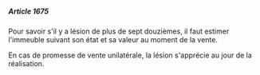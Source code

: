 ##### Article 1675

Pour savoir s'il y a lésion de plus de sept douzièmes, il faut estimer l'immeuble suivant son état et sa valeur au moment de la vente.

En cas de promesse de vente unilatérale, la lésion s'apprécie au jour de la réalisation.

